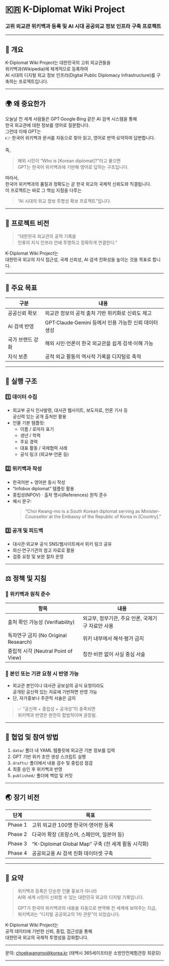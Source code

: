 # 🇰🇷 K-Diplomat Wiki Project  
### 고위 외교관 위키백과 등록 및 AI 시대 공공외교 정보 인프라 구축 프로젝트

---

## 📘 개요

K-Diplomat Wiki Project는 대한민국의 고위 외교관들을  
위키백과(Wikipedia)에 체계적으로 등록하여  
AI 시대의 디지털 외교 정보 인프라(Digital Public Diplomacy Infrastructure)를 구축하는 프로젝트입니다.

---

## 🌍 왜 중요한가

오늘날 전 세계 사람들은 GPT·Google·Bing 같은 AI 검색 시스템을 통해  
한국 외교관에 대한 정보를 영어로 질문합니다.  
그런데 이때 GPT는  
👉 한국어 위키백과 문서를 자동으로 찾아 읽고, 영어로 번역·요약하여 답변합니다.  

즉,  
> 해외 시민이 “Who is [Korean diplomat]?”라고 물으면  
> GPT는 한국어 위키백과에 기반해 영어로 답하는 구조입니다.

따라서,  
한국어 위키백과의 품질과 정확도는 곧 한국 외교의 국제적 신뢰도와 직결됩니다.  
이 프로젝트는 바로 그 핵심 지점을 다루는  
> “AI 시대의 외교 정보 투명성 확보 프로젝트”입니다.

---

## 🎯 프로젝트 비전

> “대한민국 외교관의 공적 기록을  
> 인류의 지식 인프라 안에 투명하고 정확하게 연결한다.”

K-Diplomat Wiki Project는  
대한민국 외교의 지식 접근성, 국제 신뢰성, AI 검색 친화성을 높이는 것을 목표로 합니다.

---

## 🧭 주요 목표

| 구분 | 내용 |
|------|------|
| 공공신뢰 확보 | 외교관 정보의 공적 출처 기반 위키화로 신뢰도 제고 |
| AI 검색 반영 | GPT·Claude·Gemini 등에서 인용 가능한 신뢰 데이터 생성 |
| 국가 브랜드 강화 | 해외 시민·언론이 한국 외교관을 쉽게 검색·이해 가능 |
| 지식 보존 | 공적 외교 활동의 역사적 기록을 디지털로 축적 |

---

## 🧱 실행 구조

### 1️⃣ 데이터 수집
- 외교부 공식 인사발령, 대사관 웹사이트, 보도자료, 언론 기사 등  
  공신력 있는 공개 출처만 활용  
- 인물 기본 템플릿:
  - 이름 / 로마자 표기  
  - 생년 / 학력  
  - 주요 경력  
  - 대표 활동 / 국제협력 사례  
  - 공식 링크 (외교부·언론 등)

### 2️⃣ 위키백과 작성
- 한국어판 + 영어판 동시 작성  
- “Infobox diplomat” 템플릿 활용  
- 중립성(NPOV) · 출처 명시(References) 원칙 준수  
- 예시 문구:
  > “Choi Kwang-mo is a South Korean diplomat serving as Minister-Counsellor at the Embassy of the Republic of Korea in [Country].”

### 3️⃣ 공개 및 피드백
- 대사관·외교부 공식 SNS/웹사이트에서 위키 링크 공유  
- 외신·연구기관의 참고 자료로 활용  
- 검증 요청 및 보완 절차 운영

---

## ⚖️ 정책 및 지침

### 🔹 위키백과 원칙 준수
| 항목 | 내용 |
|------|------|
| 출처 확인 가능성 (Verifiability) | 외교부, 정부기관, 주요 언론, 국제기구 자료만 사용 |
| 독자연구 금지 (No Original Research) | 위키 내부에서 해석·평가 금지 |
| 중립적 시각 (Neutral Point of View) | 칭찬·비판 없이 사실 중심 서술 |

### 🔹 본인 또는 기관 요청 시 반영 가능
- 외교관 본인이나 대사관 공보실의 공식 요청이라도  
  공개된 공신력 있는 자료에 기반하면 반영 가능  
- 단, 자가홍보나 주관적 서술은 금지

> ✅ “공신력 + 중립성 + 공개성”이 충족되면  
> 위키백과 반영은 완전히 합법적이며 권장됨.

---

## 🤝 협업 및 참여 방법

1. `data/` 폴더 내 YAML 템플릿에 외교관 기본 정보를 입력  
2. GPT 기반 위키 초안 생성 스크립트 실행  
3. `drafts/` 폴더에서 내용 검수 및 중립성 점검  
4. 최종 승인 후 위키백과 반영  
5. `published/` 폴더에 백업 및 커밋

---

## 🌏 장기 비전

| 단계 | 목표 |
|------|------|
| Phase 1 | 고위 외교관 100명 한국어·영어판 등록 |
| Phase 2 | 다국어 확장 (프랑스어, 스페인어, 일본어 등) |
| Phase 3 | “K-Diplomat Global Map” 구축 (전 세계 활동 시각화) |
| Phase 4 | 공공외교용 AI 검색 친화 데이터셋 구축 |

---

## 🏁 요약

> 위키백과 등록은 단순한 인물 홍보가 아니라  
> AI와 세계 시민이 신뢰할 수 있는 대한민국 외교의 디지털 기록입니다.  
>  
> GPT가 한국어 위키백과의 내용을 자동으로 번역해 전 세계에 보여주는 지금,  
> 위키백과는 “디지털 공공외교의 1차 관문”이 되었습니다.  

K-Diplomat Wiki Project는  
공적 데이터에 기반한 신뢰, 중립, 접근성을 통해  
대한민국 외교의 국제적 투명성을 강화합니다.

---

문의: choekwangmo@korea.kr (태백시 365세이프타운 소방안전체험관장 최광모)

---

